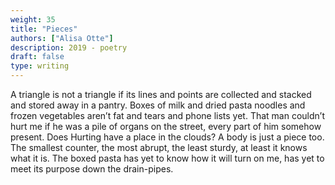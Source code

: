 ```yaml
---
weight: 35
title: "Pieces"
authors: ["Alisa Otte"]
description: 2019 - poetry
draft: false
type: writing
---
```


A triangle is not a triangle if its lines and points are collected and stacked and stored away in a pantry. Boxes of milk and dried pasta noodles and frozen vegetables aren’t fat and tears and phone lists yet. That man couldn’t hurt me if he was a pile of organs on the street, every part of him somehow present. Does Hurting have a place in the clouds? A body is just a piece too. The smallest counter, the most abrupt, the least sturdy, at least it knows what it is. The boxed pasta has yet to know how it will turn on me, has yet to meet its purpose down the drain-pipes. 